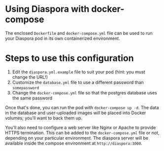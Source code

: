 # Using Diaspora with docker-compose

The enclosed `Dockerfile` and `docker-compose.yml` file can be used to run your Diaspora
pod in its own containerized environment. 

# Steps to use this configuration
1. Edit the `diaspora.yml.example` file to suit your pod (hint: you must change the URL!)
2. Customize the `database.yml` file to
use a different password than `somepassword`
3. Change the `docker-compose.yml` file so that the postgres database uses the same password

Once that's done, you can run the pod with `docker-compose up -d`. The data in the database
and user-uploaded images will be placed into Docker volumes; you'll want to back them up. 

You'll also need to configure a web server like Nginx or Apache to provide HTTPS 
termination. This can be added to the `docker-compose.yml` file or not, depending 
on your particular environment. The diaspora server will be available inside the compose
environment at `http://diaspora:3000`. 

